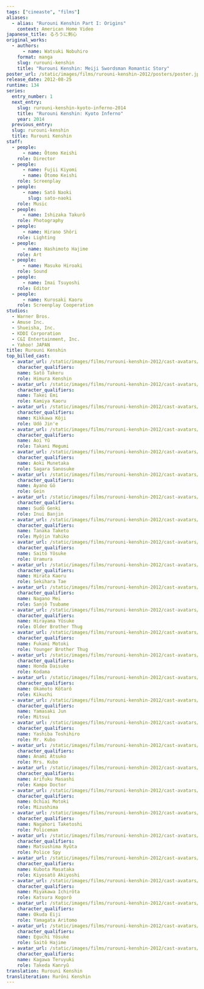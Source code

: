 ```yaml
---
tags: ["cineaste", "films"]
aliases:
  - alias: "Rurouni Kenshin Part I: Origins"
    context: American Home Video
japanese_title: るろうに剣心
original_works:
  - authors:
      - name: Watsuki Nobuhiro
    format: manga
    slug: rurouni-kenshin
    title: "Rurouni Kenshin: Meiji Swordsman Romantic Story"
poster_url: /static/images/films/rurouni-kenshin-2012/posters/poster.jpg
release_date: 2012-08-25
runtime: 134
series:
  entry_number: 1
  next_entry:
    slug: rurouni-kenshin-kyoto-inferno-2014
    title: "Rurouni Kenshin: Kyoto Inferno"
    year: 2014
  previous_entry:
  slug: rurouni-kenshin
  title: Rurouni Kenshin
staff:
  - people:
      - name: Ôtomo Keishi
    role: Director
  - people:
      - name: Fujii Kiyomi
      - name: Ôtomo Keishi
    role: Screenplay
  - people:
      - name: Satô Naoki
        slug: sato-naoki
    role: Music
  - people:
      - name: Ishizaka Takurô
    role: Photography
  - people:
      - name: Hirano Shôri
    role: Lighting
  - people:
      - name: Hashimoto Hajime
    role: Art
  - people:
      - name: Masuko Hiroaki
    role: Sound
  - people:
      - name: Imai Tsuyoshi
    role: Editor
  - people:
      - name: Kurosaki Kaoru
    role: Screenplay Cooperation
studios:
  - Warner Bros.
  - Amuse Inc.
  - Shueisha, Inc.
  - KDDI Corporation
  - C&I Entertainment, Inc.
  - Yahoo! JAPAN
title: Rurouni Kenshin
top_billed_cast:
  - avatar_url: /static/images/films/rurouni-kenshin-2012/cast-avatars/takeru-sato-0.jpg
    character_qualifiers:
    name: Satô Takeru
    role: Himura Kenshin
  - avatar_url: /static/images/films/rurouni-kenshin-2012/cast-avatars/emi-takei-0.jpg
    character_qualifiers:
    name: Takei Emi
    role: Kamiya Kaoru
  - avatar_url: /static/images/films/rurouni-kenshin-2012/cast-avatars/koji-kikkawa-0.jpg
    character_qualifiers:
    name: Kikkawa Kôji
    role: Udô Jin'e
  - avatar_url: /static/images/films/rurouni-kenshin-2012/cast-avatars/yu-aoi-0.jpg
    character_qualifiers:
    name: Aoi Yû
    role: Takani Megumi
  - avatar_url: /static/images/films/rurouni-kenshin-2012/cast-avatars/munetaka-aoki-0.jpg
    character_qualifiers:
    name: Aoki Munetaka
    role: Sagara Sanosuke
  - avatar_url: /static/images/films/rurouni-kenshin-2012/cast-avatars/go-ayano-0.jpg
    character_qualifiers:
    name: Ayano Gô
    role: Gein
  - avatar_url: /static/images/films/rurouni-kenshin-2012/cast-avatars/genki-sudo-0.jpg
    character_qualifiers:
    name: Sudô Genki
    role: Inui Banjin
  - avatar_url: /static/images/films/rurouni-kenshin-2012/cast-avatars/taketo-tanaka-0.jpg
    character_qualifiers:
    name: Tanaka Taketo
    role: Myôjin Yahiko
  - avatar_url: /static/images/films/rurouni-kenshin-2012/cast-avatars/yosuke-saito-0.jpg
    character_qualifiers:
    name: Saitô Yôsuke
    role: Uramura
  - avatar_url: /static/images/films/rurouni-kenshin-2012/cast-avatars/kaoru-hirata-0.jpg
    character_qualifiers:
    name: Hirata Kaoru
    role: Sekihara Tae
  - avatar_url: /static/images/films/rurouni-kenshin-2012/cast-avatars/mai-nagano-0.jpg
    character_qualifiers:
    name: Nagano Mei
    role: Sanjô Tsubame
  - avatar_url: /static/images/films/rurouni-kenshin-2012/cast-avatars/yusuke-hirayama-0.jpg
    character_qualifiers:
    name: Hirayama Yûsuke
    role: Older Brother Thug
  - avatar_url: /static/images/films/rurouni-kenshin-2012/cast-avatars/motoki-fukami-0.jpg
    character_qualifiers:
    name: Fukami Motoki
    role: Younger Brother Thug
  - avatar_url: /static/images/films/rurouni-kenshin-2012/cast-avatars/daisuke-honda-0.jpg
    character_qualifiers:
    name: Honda Daisuke
    role: Kodama
  - avatar_url: /static/images/films/rurouni-kenshin-2012/cast-avatars/kotaro-okamoto-0.jpg
    character_qualifiers:
    name: Okamoto Kôtarô
    role: Kikuchi
  - avatar_url: /static/images/films/rurouni-kenshin-2012/cast-avatars/jun-yamasaki-0.jpg
    character_qualifiers:
    name: Yamasaki Jun
    role: Mitsui
  - avatar_url: /static/images/films/rurouni-kenshin-2012/cast-avatars/toshihiro-yashiba-0.jpg
    character_qualifiers:
    name: Yashiba Toshihiro
    role: Mr. Kubo
  - avatar_url: /static/images/films/rurouni-kenshin-2012/cast-avatars/atsuko-anami-0.jpg
    character_qualifiers:
    name: Anami Atsuko
    role: Mrs. Kubo
  - avatar_url: /static/images/films/rurouni-kenshin-2012/cast-avatars/masashi-arifuku-0.jpg
    character_qualifiers:
    name: Arifuku Masashi
    role: Kampo Doctor
  - avatar_url: /static/images/films/rurouni-kenshin-2012/cast-avatars/motoki-ochiai-0.jpg
    character_qualifiers:
    name: Ochiai Motoki
    role: Mizushima
  - avatar_url: /static/images/films/rurouni-kenshin-2012/cast-avatars/taketoshi-nagahori-0.jpg
    character_qualifiers:
    name: Nagahori Taketoshi
    role: Policeman
  - avatar_url: /static/images/films/rurouni-kenshin-2012/cast-avatars/ryuta-matsushima-0.jpg
    character_qualifiers:
    name: Matsushima Ryûta
    role: Police Spy
  - avatar_url: /static/images/films/rurouni-kenshin-2012/cast-avatars/masataka-kubota-0.jpg
    character_qualifiers:
    name: Kubota Masataka
    role: Kiyosatô Akiyoshi
  - avatar_url: /static/images/films/rurouni-kenshin-2012/cast-avatars/ichirota-miyakawa-0.jpg
    character_qualifiers:
    name: Miyakawa Ichirôta
    role: Katsura Kogorô
  - avatar_url: /static/images/films/rurouni-kenshin-2012/cast-avatars/eiji-okuda-0.jpg
    character_qualifiers:
    name: Okuda Eiji
    role: Yamagata Aritomo
  - avatar_url: /static/images/films/rurouni-kenshin-2012/cast-avatars/yosuke-eguchi-0.jpg
    character_qualifiers:
    name: Eguchi Yôsuke
    role: Saitô Hajime
  - avatar_url: /static/images/films/rurouni-kenshin-2012/cast-avatars/teruyuki-kagawa-0.jpg
    character_qualifiers:
    name: Kagawa Teruyuki
    role: Takeda Kanryû
translation: Rurouni Kenshin
transliteration: Rurôni Kenshin
---
```

